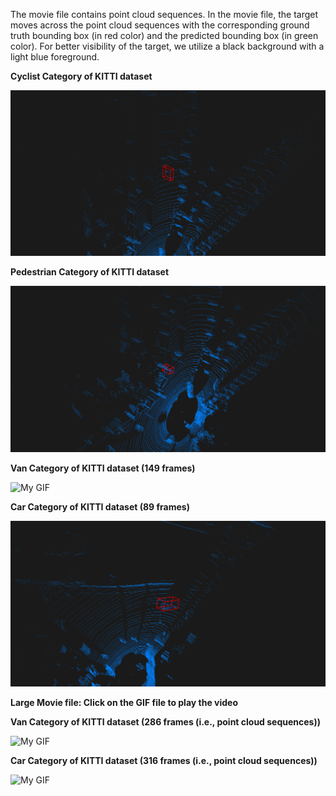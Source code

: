 The movie file contains point cloud sequences. In the movie file, the target moves across the point cloud sequences with the corresponding ground truth bounding box (in red color) and the predicted bounding box (in green color). For better visibility of the target, we utilize a black background with a light blue foreground.

**Cyclist Category of KITTI dataset**


![My GIF](animated-cyclist1.gif)



**Pedestrian Category of KITTI dataset**


![My GIF](animated-ped.gif)


**Van Category of KITTI dataset (149 frames)** 


![My GIF](animation_van(149).gif)



**Car Category of KITTI dataset (89 frames)** 


![My GIF](animation_car(89).gif)


**Large Movie file: Click on the GIF file to play the video**


**Van Category of KITTI dataset (286 frames (i.e., point cloud sequences))** 


![My GIF](animation_van(286).gif)



**Car Category of KITTI dataset (316 frames (i.e., point cloud sequences))** 


![My GIF](animation_car(316).gif)
